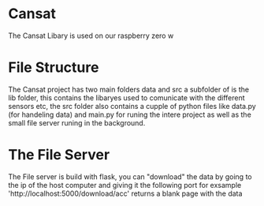 # Cansat
The Cansat Libary is used on our raspberry zero w

# File Structure
The Cansat project has two main folders data and src a subfolder of is the lib folder, this contains the libaryes used to comunicate with the different sensors etc, the src folder also contains a cupple of python files like data.py (for handeling data) and main.py for runing the intere project as well as the small file server runing in the background.

# The File Server
The File server is build with flask, you can "download" the data by going to the ip of the host computer and giving it the following port for exsample 'http://localhost:5000/download/acc' returns a blank page with the data

